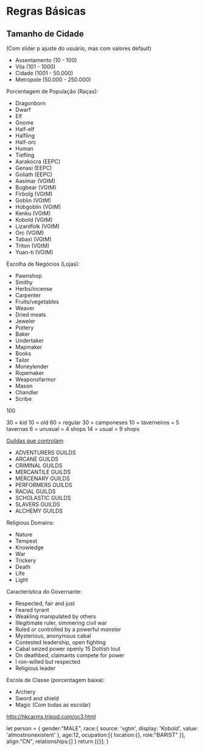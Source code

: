 # Regras Básicas

## Tamanho de Cidade

(Com slider p ajuste do usuário, mas com valores default)

- Assentamento (10 - 100)
- Vila (101 - 1000)
- Cidade (1001 - 50.000)
- Metrópole (50.000 - 250.000)

Porcentagem de População (Raças):

- Dragonborn
- Dwarf
- Elf
- Gnome
- Half-elf
- Halfling
- Half-orc
- Human
- Tiefling
- Aarakocra (EEPC)
- Genasi (EEPC)
- Goliath (EEPC)
- Aasimar (VGtM)
- Bugbear (VGtM)
- Firbolg (VGtM)
- Goblin (VGtM)
- Hobgoblin (VGtM)
- Kenku (VGtM)
- Kobold (VGtM)
- Lizardfolk (VGtM)
- Orc (VGtM)
- Tabaxi (VGtM)
- Triton (VGtM)
- Yuan-ti (VGtM)

Escolha de Negócios (Lojas):

- Pawnshop
- Smithy
- Herbs/incense
- Carpenter
- Fruits/vegetables
- Weaver
- Dried meats
- Jeweler
- Pottery
- Baker
- Undertaker
- Mapmaker
- Books
- Tailor
- Moneylender
- Ropemaker
- Weaponsfarmor
- Mason
- Chandler
- Scribe

100

30 = kid
10 = old
60 = regular
 30 = camponeses
 10 = taverneiros = 5 tavernas
 6 = unusual = 4 shops
 14 = usual = 9 shops

[Guildas que controlam](https://www.realmshelps.net/faerun/organizations/guilds/index.shtml):

- ADVENTURERS GUILDS
- ARCANE GUILDS
- CRIMINAL GUILDS
- MERCANTILE GUILDS
- MERCENARY GUILDS
- PERFORMERS GUILDS
- RACIAL GUILDS
- SCHOLASTIC GUILDS
- SLAVERS GUILDS
- ALCHEMY GUILDS

Religious Domains:
- Nature
- Tempest
- Knowledge
- War
- Trickery
- Death
- Life
- Light

Característica do Governante:

- Respected, fair and just
- Feared tyrant
- Weakling manipulated by others
- Illegitimate ruler, simmering civil war
- Ruled or controlled by a powerful monster
- Mysterious, anonymous cabal
- Contested leadership, open fighting
- Cabal seized power openly 15 Doltish lout
- On deathbed, claimants compete for power
- I ron-willed but respected
- Religious leader

Escola de Classe (porcentagem baixa):

- Archery
- Sword and shield
- Magic (Com todas as escolar)

http://hkcarms.tripod.com/oc3.html


  let person = {
    gender:"MALE",
    race:{
      source: 'vgtm',
      display: 'Kobold',
      value: 'almostnonexistent'
    },
    age:12,
    ocupation:[{
      location:{},
      role:"BARIST"
    }],
    align:"CN",
    relationships:[]
  }
  return [{}];
}